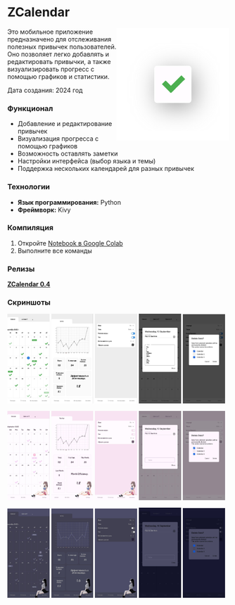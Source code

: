 ZCalendar
====

<img align="right" height="256" src="assets/presplash.png"/>

Это мобильное приложение предназначено для отслеживания полезных привычек пользователей. Оно позволяет легко добавлять и редактировать привычки, а также визуализировать прогресс с помощью графиков и статистики.

Дата создания: 2024 год

### Функционал
- Добавление и редактирование привычек
- Визуализация прогресса с помощью графиков
- Возможность оставлять заметки
- Настройки интерфейса (выбор языка и темы)
- Поддержка нескольких календарей для разных привычек

### Технологии
- **Язык программирования:** Python
- **Фреймворк:** Kivy

### Компиляция
1. Откройте [Notebook в Google Colab](https://colab.research.google.com/drive/1BCzUSVXLnY3MPYJNyF2oE9bZaQhF5ljJ)
2. Выполните все команды

### Релизы
**[ZCalendar 0.4](https://github.com/Ze1nan/ZCalendar/releases/tag/v0.4)**

### Скриншоты
<p float="left">
    <img width="19%" src="assets/github/calendar.png"/>
    <img width="19%" src="assets/github/statistics.jpg"/>
    <img width="19%" src="assets/github/settings.jpg"/>
    <img width="19%" src="assets/github/note.jpg"/>
    <img width="19%" src="assets/github/delete_calendars.jpg"/>
</p>

<p float="left">
    <img width="19%" src="assets/github/calendar-pinky.jpg"/>
    <img width="19%" src="assets/github/statistics-pinky.jpg"/>
    <img width="19%" src="assets/github/settings-pinky.jpg"/>
    <img width="19%" src="assets/github/note-pinky.jpg"/>
    <img width="19%" src="assets/github/delete_calendars-pinky.jpg"/>
</p>

<p float="left">
    <img width="19%" src="assets/github/calendar-dark.jpg"/>
    <img width="19%" src="assets/github/statistics-dark.jpg"/>
    <img width="19%" src="assets/github/settings-dark.jpg"/>
    <img width="19%" src="assets/github/note-dark.jpg"/>
    <img width="19%" src="assets/github/delete_calendars-dark.jpg"/>
</p>